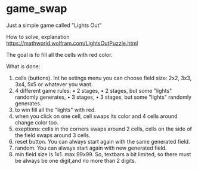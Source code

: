 # game_swap
Just a simple game called "Lights Out"

How to solve, explanation https://mathworld.wolfram.com/LightsOutPuzzle.html

The goal is fo fill all the cells with red color.

What is done:
1) cells (buttons). Int he setings menu you can choose field size: 2x2, 3x3, 3x4, 5x5 or whatever you want.
2) 4 different game rules: 
   • 2 stages, 
   • 2 stages, but some "lights" randomly generates,
   • 3 stages, 
   • 3 stages, but some "lights" randomly generates.
3) to win fill all the "lights" with red.
4) when you click on one cell, cell swaps its color and 4 cells around change color too.
5) exeptions: cells in the corners swaps around 2 cells, cells on the side of the field swaps around 3 cells.
6) reset button. You can always start again with the same generated field.
7) random. You can always start again with new generated field. 
8) min field size is 1x1. max 99x99. So, textbars a bit limited, so there must be always be one digit,and no more than 2 digits.

